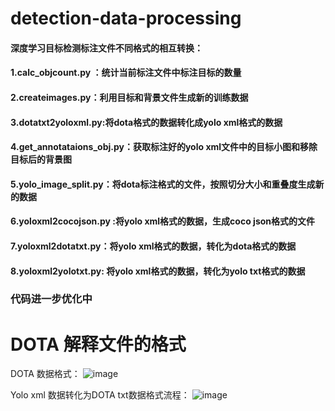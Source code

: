 # detection-data-processing
#### 深度学习目标检测标注文件不同格式的相互转换：
#### 1.calc_objcount.py ：统计当前标注文件中标注目标的数量
#### 2.createimages.py：利用目标和背景文件生成新的训练数据
#### 3.dotatxt2yoloxml.py:将dota格式的数据转化成yolo xml格式的数据
#### 4.get_annotataions_obj.py：获取标注好的yolo xml文件中的目标小图和移除目标后的背景图
#### 5.yolo_image_split.py：将dota标注格式的文件，按照切分大小和重叠度生成新的数据
#### 6.yoloxml2cocojson.py :将yolo xml格式的数据，生成coco json格式的文件
#### 7.yoloxml2dotatxt.py：将yolo xml格式的数据，转化为dota格式的数据
#### 8.yoloxml2yolotxt.py: 将yolo xml格式的数据，转化为yolo txt格式的数据

### 代码进一步优化中


# DOTA 解释文件的格式

DOTA 数据格式：
![image](https://github.com/edificewang/detection-data-processing/raw/main/doc/dota.png)

Yolo xml 数据转化为DOTA txt数据格式流程：
![image](https://github.com/edificewang/detection-data-processing/raw/main/doc/dataprocess.png)
